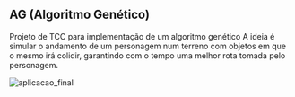 ## AG (Algoritmo Genético)
Projeto de TCC para implementação de um algoritmo genético
A ideia é simular o andamento de um personagem num terreno com objetos em que o mesmo irá colidir, garantindo com o tempo uma melhor rota tomada pelo personagem.


![aplicacao_final](https://user-images.githubusercontent.com/17499734/43301178-e4b41196-9139-11e8-9c38-5e2be57a1c17.png)
